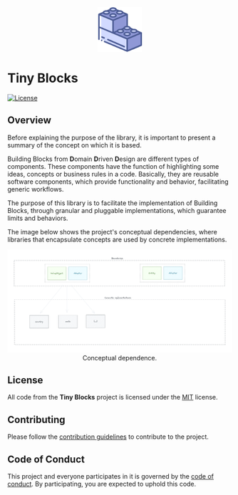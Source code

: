 <!--suppress HtmlDeprecatedAttribute -->

<div align="center">
    <a href="https://github.com/tiny-blocks">
        <img
            alt="Tiny Blocks"
            src="doc/images/tiny-blocks.png"
            width="100">
    </a>
</div>

# Tiny Blocks

[![License](https://img.shields.io/badge/license-MIT-green)](LICENSE)

## Overview

Before explaining the purpose of the library, it is important to present a summary of the concept on which it is
based.

Building Blocks from **D**omain **D**riven **D**esign are different types of components. These components have the
function of highlighting some ideas, concepts or business rules in a code. Basically, they are reusable software
components, which provide functionality and behavior, facilitating generic workflows.

The purpose of this library is to facilitate the implementation of Building Blocks, through granular and pluggable
implementations, which guarantee limits and behaviors.

The image below shows the project's conceptual dependencies, where libraries that encapsulate concepts are used by
concrete implementations.

<p align="center">
    <img src="doc/images/dependencies.png" alt="Conceptual dependence."/>
    <br />
    <tl>Conceptual dependence.</tl>
</p>

## License

All code from the **Tiny Blocks** project is licensed under the [MIT](LICENSE) license.

## Contributing

Please follow the [contribution guidelines](CONTRIBUTING.md) to contribute to the project.

## Code of Conduct

This project and everyone participates in it is governed by the [code of conduct](CODE_OF_CONDUCT.md). By
participating, you are expected to uphold this code.
